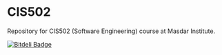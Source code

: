 CIS502
======

Repository for CIS502 (Software Engineering) course at Masdar Institute.


[![Bitdeli Badge](https://d2weczhvl823v0.cloudfront.net/ProfessorX/cis502/trend.png)](https://bitdeli.com/free "Bitdeli Badge")

